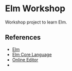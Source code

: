 # Elm Workshop

Workshop project to learn Elm.

## References

* [Elm](https://elm-lang.org/)
* [Elm Core Language](https://guide.elm-lang.org/core_language.html)
* [Online Editor](https://elm-editor.com/)
* 
